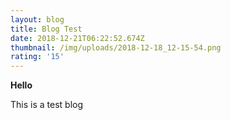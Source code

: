 ```yaml
---
layout: blog
title: Blog Test
date: 2018-12-21T06:22:52.674Z
thumbnail: /img/uploads/2018-12-18_12-15-54.png
rating: '15'
---
```

**Hello**

This is a test blog
